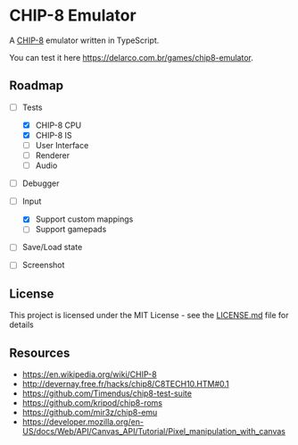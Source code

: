 # CHIP-8 Emulator

A [CHIP-8](https://en.wikipedia.org/wiki/CHIP-8) emulator written in TypeScript.

You can test it here https://delarco.com.br/games/chip8-emulator.


## Roadmap

- [ ] Tests
  - [X] CHIP-8 CPU
  - [X] CHIP-8 IS
  - [ ] User Interface
  - [ ] Renderer
  - [ ] Audio
- [ ] Debugger
- [ ] Input
  - [X] Support custom mappings
  - [ ] Support gamepads
- [ ] Save/Load state
- [ ] Screenshot


## License

This project is licensed under the MIT License - see the [LICENSE.md](LICENSE.md) file for details


## Resources

* https://en.wikipedia.org/wiki/CHIP-8
* http://devernay.free.fr/hacks/chip8/C8TECH10.HTM#0.1
* https://github.com/Timendus/chip8-test-suite
* https://github.com/kripod/chip8-roms
* https://github.com/mir3z/chip8-emu
* https://developer.mozilla.org/en-US/docs/Web/API/Canvas_API/Tutorial/Pixel_manipulation_with_canvas

